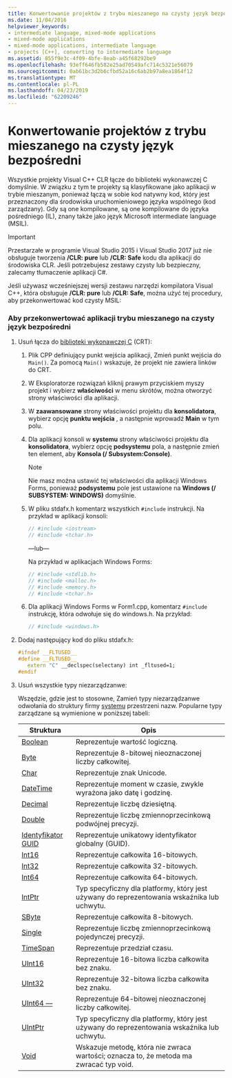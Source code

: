 ```yaml
---
title: Konwertowanie projektów z trybu mieszanego na czysty język bezpośredni
ms.date: 11/04/2016
helpviewer_keywords:
- intermediate language, mixed-mode applications
- mixed-mode applications
- mixed-mode applications, intermediate language
- projects [C++], converting to intermediate language
ms.assetid: 855f9e3c-4f09-4bfe-8eab-a45f68292be9
ms.openlocfilehash: 93eff646fb582e25ad70549afc714c5321e56079
ms.sourcegitcommit: 0ab61bc3d2b6cfbd52a16c6ab2b97a8ea1864f12
ms.translationtype: MT
ms.contentlocale: pl-PL
ms.lasthandoff: 04/23/2019
ms.locfileid: "62209246"
---
```

# <a name="converting-projects-from-mixed-mode-to-pure-intermediate-language"></a>Konwertowanie projektów z trybu mieszanego na czysty język bezpośredni

Wszystkie projekty Visual C++ CLR łącze do biblioteki wykonawczej C domyślnie. W związku z tym te projekty są klasyfikowane jako aplikacji w trybie mieszanym, ponieważ łączą w sobie kod natywny kod, który jest przeznaczony dla środowiska uruchomieniowego języka wspólnego (kod zarządzany). Gdy są one kompilowane, są one kompilowane do języka pośredniego (IL), znany także jako język Microsoft intermediate language (MSIL).

> [!IMPORTANT]
> Przestarzałe w programie Visual Studio 2015 i Visual Studio 2017 już nie obsługuje tworzenia **/CLR: pure** lub **/CLR: Safe** kodu dla aplikacji do środowiska CLR. Jeśli potrzebujesz zestawy czysty lub bezpieczny, zalecamy tłumaczenie aplikacji C#.

Jeśli używasz wcześniejszej wersji zestawu narzędzi kompilatora Visual C++, która obsługuje **/CLR: pure** lub **/CLR: Safe**, można użyć tej procedury, aby przekonwertować kod czysty MSIL:

### <a name="to-convert-your-mixed-mode-application-into-pure-intermediate-language"></a>Aby przekonwertować aplikacji trybu mieszanego na czysty język bezpośredni

1. Usuń łącza do [biblioteki wykonawczej C](../c-runtime-library/crt-library-features.md) (CRT):

   1. Plik CPP definiujący punkt wejścia aplikacji, Zmień punkt wejścia do `Main()`. Za pomocą `Main()` wskazuje, że projekt nie zawiera linków do CRT.

   2. W Eksploratorze rozwiązań kliknij prawym przyciskiem myszy projekt i wybierz **właściwości** w menu skrótów, można otworzyć strony właściwości dla aplikacji.

   3. W **zaawansowane** strony właściwości projektu dla **konsolidatora**, wybierz opcję **punktu wejścia** , a następnie wprowadź **Main** w tym polu.

   4. Dla aplikacji konsoli w **systemu** strony właściwości projektu dla **konsolidatora**, wybierz opcję **podsystemu** pola, a następnie zmień ten element, aby **Konsola (/ Subsystem:Console)**.

      > [!NOTE]
      > Nie masz można ustawić tej właściwości dla aplikacji Windows Forms, ponieważ **podsystemu** pole jest ustawione na **Windows (/ SUBSYSTEM: WINDOWS)** domyślnie.

   5. W pliku stdafx.h komentarz wszystkich `#include` instrukcji. Na przykład w aplikacji konsoli:

      ```cpp
      // #include <iostream>
      // #include <tchar.h>
      ```

       —lub—

       Na przykład w aplikacjach Windows Forms:

      ```cpp
      // #include <stdlib.h>
      // #include <malloc.h>
      // #include <memory.h>
      // #include <tchar.h>
      ```

   6. Dla aplikacji Windows Forms w Form1.cpp, komentarz `#include` instrukcję, która odwołuje się do windows.h. Na przykład:

      ```cpp
      // #include <windows.h>
      ```

2. Dodaj następujący kod do pliku stdafx.h:

   ```cpp
   #ifndef __FLTUSED__
   #define __FLTUSED__
      extern "C" __declspec(selectany) int _fltused=1;
   #endif
   ```

3. Usuń wszystkie typy niezarządzanwe:

   Wszędzie, gdzie jest to stosowne, Zamień typy niezarządzanwe odwołania do struktury firmy [systemu](/dotnet/api/system) przestrzeni nazw. Popularne typy zarządzane są wymienione w poniższej tabeli:

   |Struktura|Opis|
   |---------------|-----------------|
   |[Boolean](/dotnet/api/system.boolean)|Reprezentuje wartość logiczną.|
   |[Byte](/dotnet/api/system.byte)|Reprezentuje 8-bitowej nieoznaczonej liczby całkowitej.|
   |[Char](/dotnet/api/system.char)|Reprezentuje znak Unicode.|
   |[DateTime](/dotnet/api/system.datetime)|Reprezentuje moment w czasie, zwykle wyrażona jako datę i godzinę.|
   |[Decimal](/dotnet/api/system.decimal)|Reprezentuje liczbę dziesiętną.|
   |[Double](/dotnet/api/system.double)|Reprezentuje liczbę zmiennoprzecinkową podwójnej precyzji.|
   |[Identyfikator GUID](/dotnet/api/system.guid)|Reprezentuje unikatowy identyfikator globalny (GUID).|
   |[Int16](/dotnet/api/system.int16)|Reprezentuje całkowita 16-bitowych.|
   |[Int32](/dotnet/api/system.int32)|Reprezentuje całkowita 32-bitowych.|
   |[Int64](/dotnet/api/system.int64)|Reprezentuje całkowita 64-bitowych.|
   |[IntPtr](/dotnet/api/system.intptr)|Typ specyficzny dla platformy, który jest używany do reprezentowania wskaźnika lub uchwytu.|
   |[SByte](/dotnet/api/system.byte)|Reprezentuje całkowita 8-bitowych.|
   |[Single](/dotnet/api/system.single)|Reprezentuje liczbę zmiennoprzecinkową pojedynczej precyzji.|
   |[TimeSpan](/dotnet/api/system.timespan)|Reprezentuje przedział czasu.|
   |[UInt16](/dotnet/api/system.uint16)|Reprezentuje 16-bitowa liczba całkowita bez znaku.|
   |[UInt32](/dotnet/api/system.uint32)|Reprezentuje 32-bitowa liczba całkowita bez znaku.|
   |[UInt64 —](/dotnet/api/system.uint64)|Reprezentuje 64-bitowej nieoznaczonej liczby całkowitej.|
   |[UIntPtr](/dotnet/api/system.uintptr)|Typ specyficzny dla platformy, który jest używany do reprezentowania wskaźnika lub uchwytu.|
   |[Void](/dotnet/api/system.void)|Wskazuje metodę, która nie zwraca wartości; oznacza to, że metoda ma zwracać typ void.|